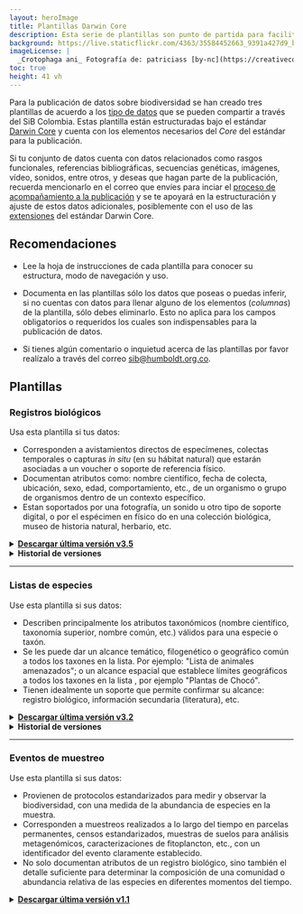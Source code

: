 ```yaml
---
layout: heroImage
title: Plantillas Darwin Core
description: Esta serie de plantillas son punto de partida para facilitar la estandarización de datos haciendo uso del Darwin Core (DwC), donde se resaltan los elementos mas relevantes teniendo en cuenta la fuente y tipos de datos. 
background: https://live.staticflickr.com/4363/35584452663_9391a427d9_b.jpg
imageLicense: |
  _Crotophaga ani_ Fotografía de: patriciass [by-nc](https://creativecommons.org/licenses/by-nc/4.0/) vía [iNaturalist](https://www.inaturalist.org/observations/53069927)
toc: true
height: 41 vh
---
```


Para la publicación de datos sobre biodiversidad se han creado tres plantillas de acuerdo a los [tipo de datos](compartir/TiposDeDatos) que se pueden compartir a través del SiB Colombia. Estas plantilla están estructuradas bajo el estándar [Darwin Core](compartir/Estandares) y cuenta con los elementos necesarios del _Core_ del estándar para la publicación. 

Si tu conjunto de datos cuenta con datos relacionados como rasgos funcionales, referencias bibliográficas, secuencias genéticas, imágenes, vídeo, sonidos, entre otros, y deseas que hagan parte de la publicación, recuerda mencionarlo en el correo que envíes para inciar el [proceso de acompañamiento a la publicación](/compartir/GuiaPublicacion) y se te apoyará en la estructuración y ajuste de estos datos adicionales, posiblemente con el uso de las [extensiones](https://tools.gbif.org/dwca-validator/extensions.do) del estándar Darwin Core.


## Recomendaciones

* Lee la hoja de instrucciones de cada plantilla para conocer su estructura, modo de navegación y uso.

* Documenta en las plantillas sólo los datos que poseas o puedas inferir, si no cuentas con datos para llenar alguno de los elementos (_columnas_) de la plantilla, sólo debes eliminarlo. Esto no aplica para los campos obligatorios o requeridos los cuales son indispensables para la publicación de datos.

* Si tienes algún comentario o inquietud acerca de las plantillas por favor realízalo a través del correo [sib@humboldt.org.co](sib@humboldt.org.co).


## Plantillas


### Registros biológicos

Usa esta plantilla si tus datos:

* Corresponden a avistamientos directos de especímenes, colectas temporales  o capturas _in situ_ (en su hábitat natural) que estarán asociadas a un voucher o soporte de referencia físico.
* Documentan atributos como: nombre científico, fecha de colecta, ubicación, sexo, edad, comportamiento, etc., de un organismo o grupo de organismos dentro de un contexto específico.
* Estan soportados por una fotografía, un sonido u otro tipo de soporte digital, o por el espécimen en físico do en una colección biológica, museo de historia natural, herbario, etc.


<details>
    <summary markdown="span"><b><a href="https://drive.google.com/u/0/uc?id=16oIiR09yAbm8B63CpR0h2phY7tqsFXSk&export=download">Descargar última versión v3.5</a></b></summary>
<p>
    <i>Cambios realizados respecto a la versión 3.4:</i>
</p>

<ul>
  <li>Definiciones actualizadas
    <ul>
      <li>basisOfrecord</li>
      <li>disposition</li>
      <li>preparations</li>
      <li>organismQuantity</li>
      <li>organismQuantityType</li>
    </ul>
  </li>
  <li>Cambio de obligatoriedad
    <ul>
      <li>El elemento individualCount deja de ser obligatorio y pasa a ser recomendado.</li>
      <li>El elemento <i>organismQuantity</i> deja de ser opcional y pasa a ser obligatorio para registros biológicos colectados bajo un permiso de recolección de especímenes o acceso a recursos genéticos.</li>
      <li>El elemento <i>organismQuantityType</i> deja de ser opcional y pasa a ser obligatorio para registros biológicos colectados bajo un permiso de recolección de especímenes o acceso a recursos genéticos.</li>
      <li>El elemento <i>disposition</i> deja de ser opcional y pasa a ser obligatorio para registros biológicos colectados bajo un permiso de recolección de especímenes o acceso a recursos genéticos.</li>
      <li>El elemento <i>preparations</i> deja  de ser recomendado y pasa a ser obligatorio para registros biológicos colectados bajo un permiso de recolección de especímenes o acceso a recursos genéticos.</li>
    </ul>   
  </li> 
      <li>Cambios en las instrucciones
    <ul>
      <li>Se añaden elementos obligatorios a la tabla de instrucciones</li>
      <li>Actualización citación</li>
    </ul>
  </li>      

</ul>
  
</details>  

<details>
    <summary markdown="span"><B>Historial de versiones</B></summary>
    <a href="https://drive.google.com/a/humboldt.org.co/uc?authuser=2&id=18QECbc_8aobmpxsLLKU8QFsRJIm-QBF6&export=download"><b>Plantilla de Registros Biológicos v3.4</b></a>
<p><i>Cambios realizados respecto a la versión 3.3:</i></p>
<ul>
  <li>Definiciones actualizadas
    <ul>
      <li>basisOfrecord</li>
      <li>institutionCode</li>
      <li>collectionCode</li>
      <li>catalogNumber</li>
      <li>type</li>
      <li>institutionID</li>
      <li>collectionID</li>
      <li>datasetID</li>
      <li>datasetName</li>
      <li>scientificName</li>
    </ul>
  </li>
  <li>Cambio de obligatoriedad
    <ul>
      <li>El elemento <i>catalogNumber</i> deja de ser obligatorio y pasa a ser condicional.</li>
      <li>El elemento type deja de ser recomendado y pasa a ser obligatorio.</li>
      <li>El elemento <i>otherCatalogNumbers</i> deja de ser obligatorio para registros biológicos colectados bajo un permiso de recolección de especímenes o acceso a recursos genéticos.</li>
      <li>El elemento datasetName pasa a ser obligatorio para registros biológicos colectados bajo un permiso de recolección de especÌmenes o acceso a recursos genéticos.</li>
      <li>El elemento <i>datasetID</i> pasa a ser obligatorio para los registros biológicos colectados bajo un permiso de recolección de especímenes o acceso a recursos genéticos.</li>
      <li>El elemento <i>preparations</i> pasa a ser recomendado.</li>
      <li>El elemento <i>taxonRank</i> pasa a ser obligatorio.</li>
    </ul>
 </li>  
 <li>Cambios en las instrucciones
    <ul>
      <li>Actualización enlaces.</li>
      <li>Se incluye una tabla describiendo los elementos obligatorios según el origen de los registros biológicos.</li>
      <li>Creación de una nueva categoría de obligatoriedad: 'Elemento obligatorio para al menos un tipo de registro biológico y recomendado en al documentación de un buen registro biológico'.</li>
      <li>Actualización menor en los textos.</li>
      <li>Cambios menores en el diseño para mejor visibilidad de la tabla.</li> 
      <li>Actualización citación</li>
    </ul>
 </li>      
    
</ul>
    
<a href="https://drive.google.com/uc?export=download&id=1ik_etAy1SAGplzanh5D9OA7-1IVDAQsq"><b>Plantilla de Registros Biológicos v3.3</b></a> 
    <p><i>Revisada y editada 2017-11</i></p>
    
<a href="https://drive.google.com/a/humboldt.org.co/uc?authuser=2&id=1NwpYvbragT62gS5Pa6bE4YWGSIE6jxao&export=download"><b>Plantilla de Registros Biológicos v3.1</b></a> 
 <p><i>Revisada y editada 2017-04</i></p>   
    
<a href="https://drive.google.com/a/humboldt.org.co/uc?authuser=2&id=197GjqdIAVXppnc798nW656UDPiAn28xx&export=download"><b>Plantilla de Registros Biológicos v3.0</b></a> 
 <p><i>Revisada y editada 2013-11</i></p>    
    
<a href="https://drive.google.com/a/humboldt.org.co/uc?authuser=2&id=1qE-1rCfFklxyUR9xvim9tqoGAj-iU3U4&export=download"><b>Plantilla de Registros Biológicos v2.0</b></a> 
 <p><i>Revisada y editada 2013-05</i></p>   

<a href="https://drive.google.com/a/humboldt.org.co/uc?authuser=2&id=1bEfdcGc31NLjLlWMZ62keHRLicSWn37M&export=download"><b>Plantilla de Registros Biológicos v1.0</b></a> 
 <p><i>Revisada y editada 2012</i></p> 
    
<a href="https://drive.google.com/a/humboldt.org.co/uc?authuser=2&id=1bEfdcGc31NLjLlWMZ62keHRLicSWn37M&export=download"><b>Plantilla CR-SiB v1.0</b></a>
     <p><i>Creada en 2014-05. A partir de 2019-09 se unifica con las plantillas de publicación de registros biológicos v3.5.</i></p> 
    
</details>  

---

### Listas de especies

Use esta plantilla si sus datos:

* Describen principalmente los atributos taxonómicos (nombre científico, taxonomía superior, nombre común, etc.) válidos para una especie o taxón.
* Se les puede dar un alcance temático, filogenético o geográfico común a todos los taxones en la lista. Por ejemplo: "Lista de animales amenazados"; o un alcance espacial que establece límites geográficos a todos los taxones en la lista , por ejemplo "Plantas de Chocó".
* Tienen idealmente un soporte que permite confirmar su alcance: registro biológico, información secundaria (literatura), etc.


<details>
    <summary markdown="span"><b><a href="https://drive.google.com/uc?export=download&id=1p2j1KYHsNPyt50LopUkdhdaMlI6SZd4Q">Descargar última versión v3.2</a></b></summary>
    <p><i>Revisada y editada 2017-11</i></p>
    
</details>
<details>
    <summary markdown="span"><B>Historial de versiones</B></summary>
    <a href="https://drive.google.com/a/humboldt.org.co/uc?authuser=2&id=11rXim-K9OvEX3icT10sA5FE67NNvPIdd&export=download"><b>Plantilla de Listas v3.0</b></a>
    <p><i>Revisada y editada  2013-11</i></p>
    
<a href="https://drive.google.com/a/humboldt.org.co/uc?authuser=2&id=1YaQewpHUEo7br_OjaEH5_mum60KxV8bh&export=download"><b>Plantilla de Listas v2.0</b></a>
    <p><i>Revisada y editada 2013-05</i></p>

<a href="https://drive.google.com/a/humboldt.org.co/uc?authuser=2&id=1ZJwCYee7w_XF2RglSwhpv2VFI-cVdt1k&export=download"><b>Plantilla de Listas v1.0</b></a>
   <p><i>Revisada y editada 2012</i></p>

</details>

---

### Eventos de muestreo

Use esta plantilla si sus datos:

* Provienen de protocolos estandarizados para medir y observar la biodiversidad, con una medida de la abundancia de especies en la muestra.
* Corresponden a muestreos realizados a lo largo del tiempo en parcelas permanentes, censos estandarizados, muestras de suelos para análisis metagenómicos, caracterizaciones de fitoplancton, etc., con un identificador del evento claramente establecido.
* No solo documentan atributos de un registro biológico, sino también el detalle suficiente para determinar la composición de una comunidad o abundancia relativa de las especies en diferentes momentos del tiempo.

<details>
    <summary markdown="span"><b><a href="https://goo.gl/EAZbqL">Descargar última versión v1.1</a></b></summary>
    <p><i>Revisada y editada 2014-05</i></p>
    
</details>


 
